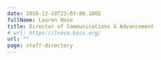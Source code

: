 ```yaml
---
date: 2018-12-18T23:03:06.180Z
fullName: Lauren Novo
title: Director of Communications & Advancement
# url: https://lnovo.bscs.org/
url: ""
page: staff-directory
---
```

